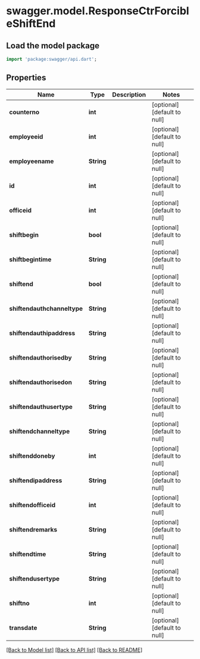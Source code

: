 # swagger.model.ResponseCtrForcibleShiftEnd

## Load the model package
```dart
import 'package:swagger/api.dart';
```

## Properties
Name | Type | Description | Notes
------------ | ------------- | ------------- | -------------
**counterno** | **int** |  | [optional] [default to null]
**employeeid** | **int** |  | [optional] [default to null]
**employeename** | **String** |  | [optional] [default to null]
**id** | **int** |  | [optional] [default to null]
**officeid** | **int** |  | [optional] [default to null]
**shiftbegin** | **bool** |  | [optional] [default to null]
**shiftbegintime** | **String** |  | [optional] [default to null]
**shiftend** | **bool** |  | [optional] [default to null]
**shiftendauthchanneltype** | **String** |  | [optional] [default to null]
**shiftendauthipaddress** | **String** |  | [optional] [default to null]
**shiftendauthorisedby** | **String** |  | [optional] [default to null]
**shiftendauthorisedon** | **String** |  | [optional] [default to null]
**shiftendauthusertype** | **String** |  | [optional] [default to null]
**shiftendchanneltype** | **String** |  | [optional] [default to null]
**shiftenddoneby** | **int** |  | [optional] [default to null]
**shiftendipaddress** | **String** |  | [optional] [default to null]
**shiftendofficeid** | **int** |  | [optional] [default to null]
**shiftendremarks** | **String** |  | [optional] [default to null]
**shiftendtime** | **String** |  | [optional] [default to null]
**shiftendusertype** | **String** |  | [optional] [default to null]
**shiftno** | **int** |  | [optional] [default to null]
**transdate** | **String** |  | [optional] [default to null]

[[Back to Model list]](../README.md#documentation-for-models) [[Back to API list]](../README.md#documentation-for-api-endpoints) [[Back to README]](../README.md)

